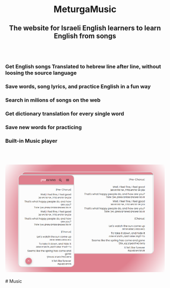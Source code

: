 <!-- markdownlint-disable-next-line -->

<h1 align="center">MeturgaMusic</h1>
<h2 align="center"> The website for Israeli English learners to learn English from songs </h2>
<br>
<br>
   
 ### Get English songs Translated to hebrew line after line, without loosing the source language
 ### Save words, song lyrics, and practice English in a fun way

 ### Search in milions of songs on the web
 ### Get dictionary translation for every single word
 ### Save new words for practicing
 ### Built-in Music player
 <br>
 <br>

 ![Screenshot 1](./src/assets/screenshots/combined-shot-pinkBg.png)
 <br>
 <br>#   M u s i c 
 
 